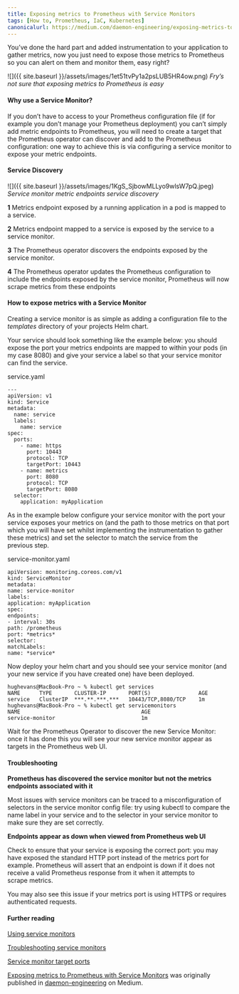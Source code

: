 ```yaml
---
title: Exposing metrics to Prometheus with Service Monitors
tags: [How to, Prometheus, IaC, Kubernetes]
canonicalurl: https://medium.com/daemon-engineering/exposing-metrics-to-prometheus-with-service-monitors-326f38b2daf1
---
```


You’ve done the hard part and added instrumentation to your application to gather metrics, now you just need to expose those metrics to Prometheus so you can alert on them and monitor them, easy right?


![]({{ site.baseurl }}/assets/images/1et51tvPy1a2psLUB5HR4ow.png)
*Fry’s not sure that exposing metrics to Prometheus is easy*

#### Why use a Service Monitor?


If you don’t have to access to your Prometheus configuration file (if for example you don’t manage your Prometheus deployment) you can’t simply add metric endpoints to Prometheus, you will need to create a target that the Prometheus operator can discover and add to the Prometheus configuration: one way to achieve this is via configuring a service monitor to expose your metric endpoints.


#### Service Discovery


![]({{ site.baseurl }}/assets/images/1KgS_SjbowMLLyo9wlsW7pQ.jpeg)
*Service monitor metric endpoints service discovery*

**1** Metrics endpoint exposed by a running application in a pod is mapped to a service.


**2** Metrics endpoint mapped to a service is exposed by the service to a service monitor.


**3** The Prometheus operator discovers the endpoints exposed by the service monitor.


**4** The Prometheus operator updates the Prometheus configuration to include the endpoints exposed by the service monitor, Prometheus will now scrape metrics from these endpoints


#### How to expose metrics with a Service Monitor


Creating a service monitor is as simple as adding a configuration file to the *templates* directory of your projects Helm chart.


Your service should look something like the example below: you should expose the port your metrics endpoints are mapped to within your pods (in my case 8080) and give your service a label so that your service monitor can find the service.


service.yaml

```
---
apiVersion: v1
kind: Service
metadata:
  name: service
  labels:
    name: service
spec:
  ports:
    - name: https
      port: 10443
      protocol: TCP
      targetPort: 10443
    - name: metrics
      port: 8080
      protocol: TCP
      targetPort: 8080
  selector:
    application: myApplication

```


As in the example below configure your service monitor with the port your service exposes your metrics on (and the path to those metrics on that port which you will have set whilst implementing the instrumentation to gather these metrics) and set the selector to match the service from the previous step.


service-monitor.yaml

```
apiVersion: monitoring.coreos.com/v1
kind: ServiceMonitor
metadata:
name: service-monitor
labels:
application: myApplication
spec:
endpoints:
- interval: 30s
path: /prometheus
port: *metrics*
selector:
matchLabels:
name: *service*
```

Now deploy your helm chart and you should see your service monitor (and your new service if you have created one) have been deployed.

```
hughevans@MacBook-Pro ~ % kubectl get services
NAME      TYPE       CLUSTER-IP       PORT(S)               AGE
service   ClusterIP  ***.**.***.***   10443/TCP,8080/TCP    1m
hughevans@MacBook-Pro ~ % kubectl get servicemonitors
NAME                                      AGE
service-monitor                           1m
```


Wait for the Prometheus Operator to discover the new Service Monitor: once it has done this you will see your new service monitor appear as targets in the Prometheus web UI.


#### Troubleshooting


**Prometheus has discovered the service monitor but not the metrics endpoints associated with it**


Most issues with service monitors can be traced to a misconfiguration of selectors in the service monitor config file: try using kubectl to compare the name label in your service and to the selector in your service monitor to make sure they are set correctly.


**Endpoints appear as down when viewed from Prometheus web UI**


Check to ensure that your service is exposing the correct port: you may have exposed the standard HTTP port instead of the metrics port for example. Prometheus will assert that an endpoint is down if it does not receive a valid Prometheus response from it when it attempts to scrape metrics.


You may also see this issue if your metrics port is using HTTPS or requires authenticated requests.


#### Further reading


[Using service monitors](https://observability.thomasriley.co.uk/prometheus/configuring-prometheus/using-service-monitors/)

[Troubleshooting service monitors](https://stackoverflow.com/questions/52991038/how-to-create-a-servicemonitor-for-prometheus-operator)

[Service monitor target ports](https://github.com/prometheus-operator/prometheus-operator/issues/2515)

[Exposing metrics to Prometheus with Service Monitors](https://medium.com/daemon-engineering/exposing-metrics-to-prometheus-with-service-monitors-326f38b2daf1) was originally published in [daemon-engineering](https://medium.com/daemon-engineering) on Medium.


